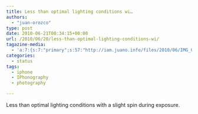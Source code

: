 ```yaml
---
title: Less than optimal lighting conditions wi…
authors: 
  - "juan-orozco"
type: post
date: 2010-06-21T00:34:15+00:00
url: /2010/06/20/less-than-optimal-lighting-conditions-wi/
tagazine-media:
  - 'a:7:{s:7:"primary";s:57:"http://iam.juano.info/files/2010/06/IMG_0314-768x1024.jpg";s:6:"images";a:1:{s:57:"http://iam.juano.info/files/2010/06/IMG_0314-768x1024.jpg";a:6:{s:8:"file_url";s:57:"http://iam.juano.info/files/2010/06/IMG_0314-768x1024.jpg";s:5:"width";s:3:"768";s:6:"height";s:4:"1024";s:4:"type";s:5:"image";s:4:"area";s:6:"786432";s:9:"file_path";s:0:"";}}s:6:"videos";a:0:{}s:11:"image_count";s:1:"1";s:6:"author";s:7:"8033531";s:7:"blog_id";s:8:"17975075";s:9:"mod_stamp";s:19:"2010-06-21 00:34:15";}'
categories:
  - status
tags:
  - iphone
  - IPhonography
  - photography

---
```

Less than optimal lighting conditions with a slight spin during exposure.[<img src="https://i1.wp.com/iam.juano.info/files/2010/06/IMG_0314-768x1024.jpg?fit=580%2C580" alt="" class="aligncenter size-large wp-image-2113" data-recalc-dims="1" />][1]

 [1]: https://i1.wp.com/iam.juano.info/files/2010/06/IMG_0314.jpg